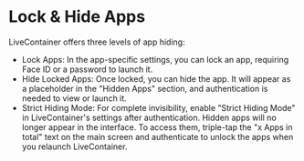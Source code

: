 # Lock & Hide Apps

LiveContainer offers three levels of app hiding:

* Lock Apps: In the app-specific settings, you can lock an app, requiring Face ID or a password to launch it.
* Hide Locked Apps: Once locked, you can hide the app. It will appear as a placeholder in the "Hidden Apps" section, and authentication is needed to view or launch it.
* Strict Hiding Mode: For complete invisibility, enable "Strict Hiding Mode" in LiveContainer's settings after authentication. Hidden apps will no longer appear in the interface. To access them, triple-tap the "x Apps in total" text on the main screen and authenticate to unlock the apps when you relaunch LiveContainer.
